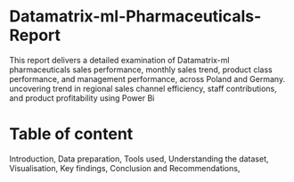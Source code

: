 # Datamatrix-ml-Pharmaceuticals-Report
This report delivers a detailed examination of Datamatrix-ml pharmaceuticals sales performance, monthly sales trend, product class performance, and management performance, across Poland and Germany. uncovering trend in regional sales channel efficiency, staff contributions, and product profitability using Power Bi

# Table of content
 Introduction,
 Data preparation,
 Tools used,
 Understanding the dataset,
 Visualisation,
 Key findings,
 Conclusion and Recommendations,
